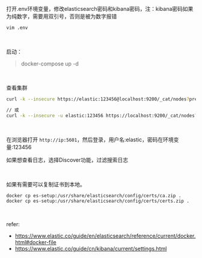 打开.env环境变量，修改elasticsearch密码和kibana密码，注：kibana密码如果为纯数字，需要用双引号，否则是被为数字报错

```bash
vim .env
```

<br>


启动：

> docker-compose up -d

<br>

查看集群

```bash
curl -k --insecure https://elastic:123456@localhost:9200/_cat/nodes?pretty

// 或
curl -k --insecure -u elastic:123456 https://localhost:9200/_cat/nodes?pretty
```

<br>

在浏览器打开 `http://ip:5601`，然后登录，用户名:elastic，密码在环境变量:123456

如果想查看日志，选择Discover功能，过滤搜索日志

<br>

如果有需要可以复制证书到本地。

```bash
docker cp es-setup:/usr/share/elasticsearch/config/certs/ca.zip . 
docker cp es-setup:/usr/share/elasticsearch/config/certs/certs.zip .  
```

<br>

refer:

- https://www.elastic.co/guide/en/elasticsearch/reference/current/docker.html#docker-file
- https://www.elastic.co/guide/cn/kibana/current/settings.html

